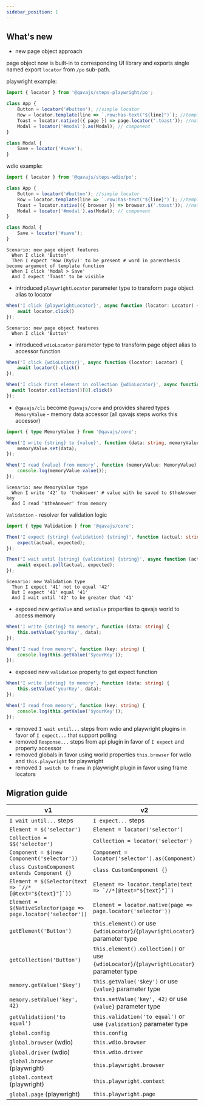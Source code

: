 ```yaml
---
sidebar_position: 1
---
```


## What's new
- new page object approach

page object now is built-in to corresponding UI library and exports single named export `locator` from `/po` sub-path. 

playwright example:
```typescript
import { locator } from '@qavajs/steps-playwright/po';

class App {
    Button = locator('#button'); //simple locator
    Row = locator.template(line => `.row:has-text("${line}")`); //template locator
    Toast = locator.native(({ page }) => page.locator('.toast')); //native locator
    Modal = locator('#modal').as(Modal); // component
}

class Modal {
    Save = locator('#save');   
}
```

wdio example:
```typescript
import { locator } from '@qavajs/steps-wdio/po';

class App {
    Button = locator('#button'); //simple locator
    Row = locator.template(line => `.row:has-text("${line}")`); //template locator
    Toast = locator.native(({ browser }) => browser.$('.toast')); //native locator
    Modal = locator('#modal').as(Modal); // component
}

class Modal {
    Save = locator('#save');   
}
```

```gherkin
Scenario: new page object features
  When I click 'Button'
  Then I expect 'Row (Kyiv)' to be present # word in parenthesis become argument of template function
  When I click 'Modal > Save'
  And I expect 'Toast' to be visible
```

- introduced `playwrightLocator` parameter type to transform page object alias to locator
```typescript
When('I click {playwrightLocator}', async function (locator: Locator) {
    await locator.click()
});
```

```gherkin
Scenario: new page object features
  When I click 'Button'
```

- introduced `wdioLocator` parameter type to transform page object alias to accessor function
```typescript
When('I click {wdioLocator}', async function (locator: Locator) {
    await locator().click()
});

When('I click first element in collection {wdioLocator}', async function (locator: Locator) {
  await locator.collection()[0].click()
});
```

- `@qavajs/cli` become `@qavajs/core` and provides shared types
  `MemoryValue` - memory data accessor (all qavajs steps works this accessor)

```typescript
import { type MemoryValue } from '@qavajs/core';

When('I write {string} to {value}', function (data: string, memoryValue: MemoryValue) {
    memoryValue.set(data);
});

When('I read {value} from memory', function (memoryValue: MemoryValue) {
    console.log(memoryValue.value());
});
```

```gherkin
Scenario: new MemoryValue type
  When I write '42' to 'theAnswer' # value with be saved to $theAnswer key
  And I read '$theAnswer' from memory
```

`Validation` - resolver for validation logic
```typescript
import { type Validation } from '@qavajs/core';

Then('I expect {string} {validation} {string}', function (actual: string, expect: Validation, expected: string) {
    expect(actual, expected);
});

Then('I wait until {string} {validation} {string}', async function (actual: string, expect: Validation, expected: string) {
    await expect.poll(actual, expected);
});
```

```gherkin
Scenario: new Validation type
  Then I expect '41' not to equal '42'
  But I expect '41' equal '41'
  And I wait until '42' to be greater that '41'
```

- exposed new `getValue` and `setValue` properties to qavajs world to access memory
```typescript
When('I write {string} to memory', function (data: string) {
    this.setValue('yourKey', data);
});

When('I read from memory', function (key: string) {
    console.log(this.getValue('$yourKey'));
});
```

- exposed new `validation` property to get expect function
```typescript
When('I write {string} to memory', function (data: string) {
    this.setValue('yourKey', data);
});

When('I read from memory', function (key: string) {
    console.log(this.getValue('$yourKey'));
});
```

- removed `I wait until...` steps from wdio and playwright plugins in favor of `I expect...` that support polling
- removed `Response...` steps from api plugin in favor of `I expect` and property accessor
- removed globals in favor using world properties `this.browser` for wdio and `this.playwright` for playwright
- removed `I switch to frame` in playwright plugin in favor using frame locators


## Migration guide

| v1                                                               | v2                                                                                        |
|------------------------------------------------------------------|-------------------------------------------------------------------------------------------|
| `I wait until...` steps                                          | `I expect...` steps                                                                       |
| `Element = $('selector')`                                        | `Element = locator('selector')`                                                           |                                                                            
| `Collection = $$('selector')`                                    | `Collection = locator('selector')`                                                        |                                                                            
| `Component = $(new Component('selector'))`                       | `Component = locator('selector').as(Component)`                                           | 
| `class CustomComponent extends Component {}`                     | `class CustomComponent {}`                                                                |
| ``Element = $(Selector(text => `//*[@text="${text}"]`))``        | ``Element => locator.template(text => `//*[@text="${text}"]`)``                           |
| ``Element = $(NativeSelector(page => page.locator('selector'))`` | ``Element = locator.native(page => page.locator('selector'))``                            |
| `getElement('Button')`                                           | `this.element()` or use `{wdioLocator}`/`{playwrightLocator}` parameter type              |
| `getCollection('Button')`                                        | `this.element().collection()` or use `{wdioLocator}`/`{playwrightLocator}` parameter type |
| `memory.getValue('$key')`                                        | `this.getValue('$key')` or use `{value}` parameter type                                   |                                                                            
| `memory.setValue('key', 42)`                                     | `this.setValue('key', 42)` or use `{value}` parameter type                                |                                                                            
| `getValidatiion('to equal')`                                     | `this.validation('to equal')` or use `{validation}` parameter type                        |                                                                          
| `global.config`                                                  | `this.config`                                                                             |
| `global.browser` (wdio)                                          | `this.wdio.browser`                                                                       |                                                                          
| `global.driver`  (wdio)                                          | `this.wdio.driver`                                                                        |                                                                          
| `global.browser` (playwright)                                    | `this.playwright.browser`                                                                 |                                                                          
| `global.context` (playwright)                                    | `this.playwright.context`                                                                 |                                                                          
| `global.page` (playwright)                                       | `this.playwright.page`                                                                    |                                                                          
